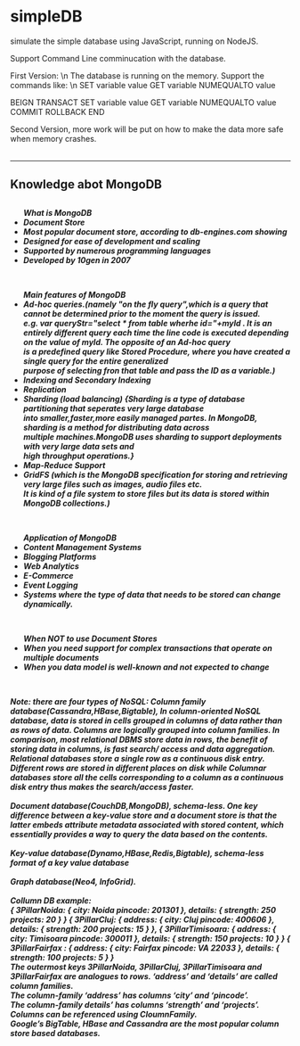# simpleDB
simulate the simple database using JavaScript, running on NodeJS.

Support Command Line comminucation with the database.

First Version: \n 
The database is running on the memory. Support the commands like: \n 
SET variable value
GET variable
NUMEQUALTO value

BEIGN
TRANSACT
SET variable value
GET variable
NUMEQUALTO value
COMMIT
ROLLBACK
END

Second Version, more work will be put on how to make the data more safe when memory crashes. 
<br><br><hr>
<h2>Knowledge abot MongoDB<h2>
<h5>
<ul>What is MongoDB
  <li>Document Store</li>
  <li>Most popular document store, according to db-engines.com showing</li>
  <li>Designed for ease of development and scaling</li>
  <li>Supported by numerous programming languages</li>
  <li>Developed by 10gen in 2007</li>
</ul>
<br>
<ul>Main features of MongoDB
    <li>Ad-hoc queries.(namely "on the fly query",which is a query that cannot be determined prior to the moment the query is issued.<br> e.g. var queryStr="select * from table wherhe id="+myId . It is an entirely different query each time the line code is executed depending on the value of myId. The opposite of an Ad-hoc query <br>is a predefined query like Stored Procedure, where you have created a single query for the entire generalized<br> purpose of selecting fron that table and pass the ID as a variable.)</li>
    <li>Indexing and Secondary Indexing</li>
    <li>Replication</li>
    <li>Sharding (load balancing) {Sharding is a type of database partitioning that seperates very large database <br>into smaller,faster,more easily managed partes. In MongoDB, sharding is a method for distributing data across <br>multiple machines.MongoDB uses sharding to support deployments with very large data sets and <br>high throughput operations.}</li>
    <li>Map-Reduce Support</li>
    <li>GridFS (which is the MongoDB specification for storing and retrieving very large files such as images, audio files etc. <br>It is kind of a file system to store files but its data is stored within MongoDB collections.)</li>
</ul>
<br>
<ul>Application of MongoDB
    <li>Content Management Systems</li>
    <li>Blogging Platforms</li>
    <li>Web Analytics</li>
    <li>E-Commerce</li>
    <li>Event Logging</li>
    <li>Systems where the type of data that needs to be stored can change dynamically.</li>    
</ul>
<br>
<ul>When NOT to use Document Stores
    <li>When you need support for complex transactions that operate on multiple documents</li>
    <li>When you data model is well-known and not expected to change</li>
</ul>
<br>

Note: there are four types of NoSQL: 
Column family database(Cassandra,HBase,Bigtable), In column-oriented NoSQL database, data is stored in cells grouped in columns of data rather than as rows of data. Columns are logically grouped into column families.  In comparison, most relational DBMS store data in rows, the benefit of storing data in columns, is fast search/ access and data aggregation. Relational databases store a single row as a continuous disk entry. Different rows are stored in different places on disk while Columnar databases store all the cells corresponding to a column as a continuous disk entry thus makes the search/access faster. <br><br>
Document database(CouchDB,MongoDB), schema-less. One key difference between a key-value store and a document store is that the latter embeds attribute metadata associated with stored content, which essentially provides a way to query the data based on the contents. <br><br>
Key-value database(Dynamo,HBase,Redis,Bigtable), schema-less format of a key value database<br><br>
Graph database(Neo4, InfoGrid).
<br><br>Collumn DB example:<br>
{
3PillarNoida: {
city: Noida
pincode: 201301
},
details: {
strength: 250
projects: 20
}
}
{
3PillarCluj: {
address: {
city: Cluj
pincode: 400606
}, 
details: {
strength: 200
projects: 15
}
},
{
3PillarTimisoara: {
address: {
city: Timisoara
pincode: 300011
},
details: {
strength: 150
projects: 10
}
}
{
3PillarFairfax : {
address: {
city: Fairfax
pincode: VA 22033
}, 
details: {
strength: 100
projects: 5
}
}
<br>
The outermost keys 3PillarNoida, 3PillarCluj, 3PillarTimisoara and 3PillarFairfax are analogues to rows.
‘address’ and ‘details’ are called column families.<br>
The column-family ‘address’ has columns ‘city’ and ‘pincode’.<br>
The column-family details’ has columns ‘strength’ and ‘projects’.<br>
Columns can be referenced using CloumnFamily.
<br>
Google’s BigTable, HBase and Cassandra are the most popular column store based databases.
</h5>

